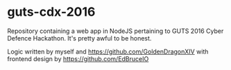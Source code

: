 # guts-cdx-2016
Repository containing a web app in NodeJS pertaining to GUTS 2016 Cyber Defence Hackathon. It's pretty awful to be honest.

Logic written by myself and https://github.com/GoldenDragonXIV with frontend design by https://github.com/EdBruceIO
